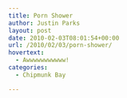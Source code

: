 ```yaml
---
title: Porn Shower
author: Justin Parks
layout: post
date: 2010-02-03T08:01:54+00:00
url: /2010/02/03/porn-shower/
hovertext:
  - Awwwwwwwwwww!
categories:
  - Chipmunk Bay

---
```

